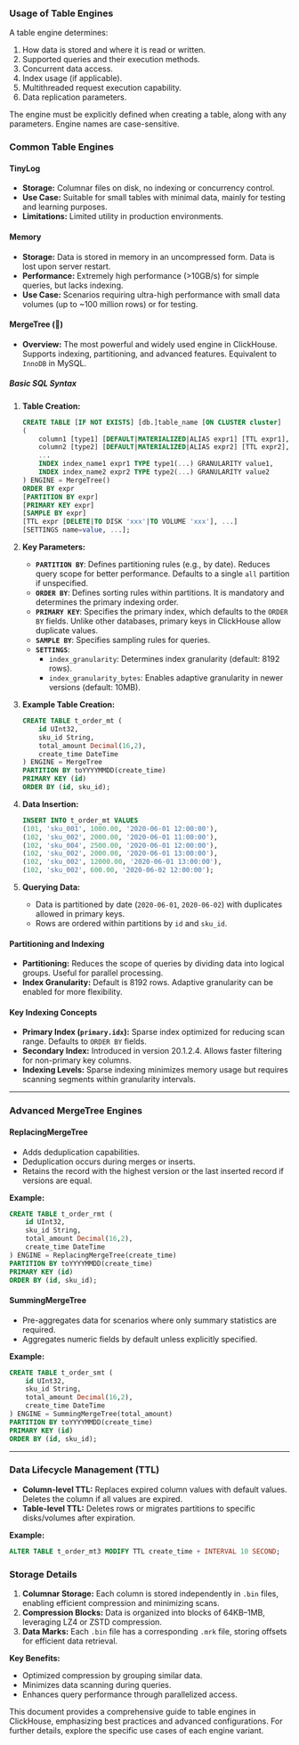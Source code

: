 ### Usage of Table Engines

A table engine determines:

1. How data is stored and where it is read or written.
2. Supported queries and their execution methods.
3. Concurrent data access.
4. Index usage (if applicable).
5. Multithreaded request execution capability.
6. Data replication parameters.

The engine must be explicitly defined when creating a table, along with any parameters. Engine names are case-sensitive.

### Common Table Engines

#### **TinyLog**

- **Storage:** Columnar files on disk, no indexing or concurrency control.
- **Use Case:** Suitable for small tables with minimal data, mainly for testing and learning purposes.
- **Limitations:** Limited utility in production environments.

#### **Memory**

- **Storage:** Data is stored in memory in an uncompressed form. Data is lost upon server restart.
- **Performance:** Extremely high performance (>10GB/s) for simple queries, but lacks indexing.
- **Use Case:** Scenarios requiring ultra-high performance with small data volumes (up to ~100 million rows) or for testing.

#### **MergeTree (🌟)**

- **Overview:** The most powerful and widely used engine in ClickHouse. Supports indexing, partitioning, and advanced features. Equivalent to `InnoDB` in MySQL.

##### Basic SQL Syntax

1. **Table Creation:**
    
    ```sql
    CREATE TABLE [IF NOT EXISTS] [db.]table_name [ON CLUSTER cluster]
    (
        column1 [type1] [DEFAULT|MATERIALIZED|ALIAS expr1] [TTL expr1],
        column2 [type2] [DEFAULT|MATERIALIZED|ALIAS expr2] [TTL expr2],
        ...
        INDEX index_name1 expr1 TYPE type1(...) GRANULARITY value1,
        INDEX index_name2 expr2 TYPE type2(...) GRANULARITY value2
    ) ENGINE = MergeTree()
    ORDER BY expr
    [PARTITION BY expr]
    [PRIMARY KEY expr]
    [SAMPLE BY expr]
    [TTL expr [DELETE|TO DISK 'xxx'|TO VOLUME 'xxx'], ...]
    [SETTINGS name=value, ...];
    ```
    
2. **Key Parameters:**
    
    - **`PARTITION BY`**: Defines partitioning rules (e.g., by date). Reduces query scope for better performance. Defaults to a single `all` partition if unspecified.
    - **`ORDER BY`**: Defines sorting rules within partitions. It is mandatory and determines the primary indexing order.
    - **`PRIMARY KEY`**: Specifies the primary index, which defaults to the `ORDER BY` fields. Unlike other databases, primary keys in ClickHouse allow duplicate values.
    - **`SAMPLE BY`**: Specifies sampling rules for queries.
    - **`SETTINGS`**:
        - `index_granularity`: Determines index granularity (default: 8192 rows).
        - `index_granularity_bytes`: Enables adaptive granularity in newer versions (default: 10MB).
3. **Example Table Creation:**
    
    ```sql
    CREATE TABLE t_order_mt (
        id UInt32,
        sku_id String,
        total_amount Decimal(16,2),
        create_time DateTime
    ) ENGINE = MergeTree
    PARTITION BY toYYYYMMDD(create_time)
    PRIMARY KEY (id)
    ORDER BY (id, sku_id);
    ```
    
4. **Data Insertion:**
    
    ```sql
    INSERT INTO t_order_mt VALUES
    (101, 'sku_001', 1000.00, '2020-06-01 12:00:00'),
    (102, 'sku_002', 2000.00, '2020-06-01 11:00:00'),
    (102, 'sku_004', 2500.00, '2020-06-01 12:00:00'),
    (102, 'sku_002', 2000.00, '2020-06-01 13:00:00'),
    (102, 'sku_002', 12000.00, '2020-06-01 13:00:00'),
    (102, 'sku_002', 600.00, '2020-06-02 12:00:00');
    ```
    
5. **Querying Data:**
    
    - Data is partitioned by date (`2020-06-01`, `2020-06-02`) with duplicates allowed in primary keys.
    - Rows are ordered within partitions by `id` and `sku_id`.

#### Partitioning and Indexing

- **Partitioning:** Reduces the scope of queries by dividing data into logical groups. Useful for parallel processing.
- **Index Granularity:** Default is 8192 rows. Adaptive granularity can be enabled for more flexibility.

#### Key Indexing Concepts

- **Primary Index (`primary.idx`):** Sparse index optimized for reducing scan range. Defaults to `ORDER BY` fields.
- **Secondary Index:** Introduced in version 20.1.2.4. Allows faster filtering for non-primary key columns.
- **Indexing Levels:** Sparse indexing minimizes memory usage but requires scanning segments within granularity intervals.

---

### Advanced MergeTree Engines

#### **ReplacingMergeTree**

- Adds deduplication capabilities.
- Deduplication occurs during merges or inserts.
- Retains the record with the highest version or the last inserted record if versions are equal.

**Example:**

```sql
CREATE TABLE t_order_rmt (
    id UInt32,
    sku_id String,
    total_amount Decimal(16,2),
    create_time DateTime
) ENGINE = ReplacingMergeTree(create_time)
PARTITION BY toYYYYMMDD(create_time)
PRIMARY KEY (id)
ORDER BY (id, sku_id);
```

#### **SummingMergeTree**

- Pre-aggregates data for scenarios where only summary statistics are required.
- Aggregates numeric fields by default unless explicitly specified.

**Example:**

```sql
CREATE TABLE t_order_smt (
    id UInt32,
    sku_id String,
    total_amount Decimal(16,2),
    create_time DateTime
) ENGINE = SummingMergeTree(total_amount)
PARTITION BY toYYYYMMDD(create_time)
PRIMARY KEY (id)
ORDER BY (id, sku_id);
```

---

### Data Lifecycle Management (TTL)

- **Column-level TTL:** Replaces expired column values with default values. Deletes the column if all values are expired.
- **Table-level TTL:** Deletes rows or migrates partitions to specific disks/volumes after expiration.

**Example:**

```sql
ALTER TABLE t_order_mt3 MODIFY TTL create_time + INTERVAL 10 SECOND;
```

### Storage Details

1. **Columnar Storage:** Each column is stored independently in `.bin` files, enabling efficient compression and minimizing scans.
2. **Compression Blocks:** Data is organized into blocks of 64KB–1MB, leveraging LZ4 or ZSTD compression.
3. **Data Marks:** Each `.bin` file has a corresponding `.mrk` file, storing offsets for efficient data retrieval.

**Key Benefits:**

- Optimized compression by grouping similar data.
- Minimizes data scanning during queries.
- Enhances query performance through parallelized access.


This document provides a comprehensive guide to table engines in ClickHouse, emphasizing best practices and advanced configurations. For further details, explore the specific use cases of each engine variant.